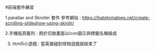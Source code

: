 #前端套件練習

1.parallax and Skroller 套件
參考網站 : https://ihatetomatoes.net/create-scrolling-slideshow-using-skrollr/

2.手機版頁籤列 : 用於切換畫面以icon圖示與標籤名稱組成

3. html5小遊戲 : 當英雄碰到怪物遊戲就結束了

